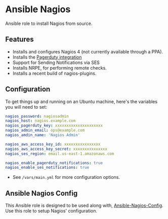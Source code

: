 Ansible Nagios
==============

Ansible role to install Nagios from source.

Features
--------

* Installs and configures Nagios 4 (not currently available through a PPA).
* Installs the [Pagerduty integration](https://www.pagerduty.com/docs/guides/nagios-integration-guide/)
* Support for Sending Notifications via SES
* Installs NRPE, for performing remote checks.
* Installs a recent build of nagios-plugins.

Configuration
-------------

To get things up and running on an Ubuntu machine, here's the variables you will need to set:

```yaml
nagios_password: nagiosadmin
nagios_host: nagios.example.com
nagios_pagerduty_key: xxxxxxxxxxxxxxxxxxxxx
nagios_admin_email: ops@example.com
nagios_amdin_name: 'Nagios Admin'

nagios_aws_access_key_id: xxxxxxxxxxxxxxxx
nagios_aws_access_key_secret: xxxxxxxxxxxxxxx
nagios_ses_region: email.us-east-1.amazonaws.com

nagios_enable_pagerduty_notifications: true
nagios_enable_ses_notifications: true
```

* See `/vars/main.yml` for more configuration options.

Ansible Nagios Config
---------------------

This Ansible role is designed to be used along with, [Ansible-Nagios-Config](http://github.com/npm/ansible-nagios-config).
Use this role to setup Nagios' configuration.
